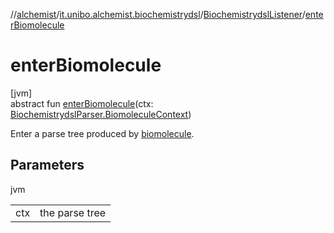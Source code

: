 //[alchemist](../../../index.md)/[it.unibo.alchemist.biochemistrydsl](../index.md)/[BiochemistrydslListener](index.md)/[enterBiomolecule](enter-biomolecule.md)

# enterBiomolecule

[jvm]\
abstract fun [enterBiomolecule](enter-biomolecule.md)(ctx: [BiochemistrydslParser.BiomoleculeContext](../-biochemistrydsl-parser/-biomolecule-context/index.md))

Enter a parse tree produced by [biomolecule](../-biochemistrydsl-parser/biomolecule.md).

## Parameters

jvm

| | |
|---|---|
| ctx | the parse tree |
